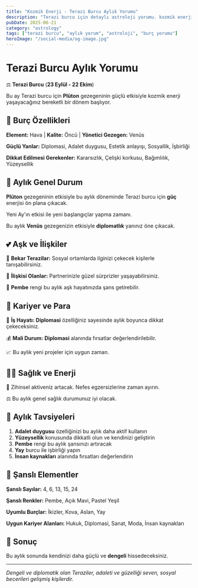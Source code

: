 ```yaml
---
title: "Kozmik Enerji - Terazi Burcu Aylık Yorumu"
description: "Terazi burcu için detaylı astroloji yorumu. kozmik enerji konusunda rehberlik."
pubDate: 2025-06-21
category: "astrology"
tags: ["terazi burcu", "aylık yorum", "astroloji", "burç yorumu"]
heroImage: "/social-media/og-image.jpg"
---
```


# Terazi Burcu Aylık Yorumu

⚖️ **Terazi Burcu** (**23 Eylül - 22 Ekim**)

Bu ay Terazi burcu için **Plüton** gezegeninin güçlü etkisiyle kozmik enerji yaşayacağınız bereketli bir dönem başlıyor.

## 🌟 Burç Özellikleri

**Element:** Hava | **Kalite:** Öncü | **Yönetici Gezegen:** Venüs

**Güçlü Yanlar:** Diplomasi, Adalet duygusu, Estetik anlayışı, Sosyallik, İşbirliği

**Dikkat Edilmesi Gerekenler:** Kararsızlık, Çelişki korkusu, Bağımlılık, Yüzeysellik

## 💫 Aylık Genel Durum

**Plüton** gezegeninin etkisiyle bu aylık döneminde Terazi burcu için **güç** enerjisi ön plana çıkacak.

Yeni Ay'ın etkisi ile yeni başlangıçlar yapma zamanı.

Bu aylık **Venüs** gezegenizin etkisiyle **diplomatlık** yanınız öne çıkacak.

## 💕 Aşk ve İlişkiler

💖 **Bekar Terazilar:** Sosyal ortamlarda ilginizi çekecek kişilerle tanışabilirsiniz.

💑 **İlişkisi Olanlar:** Partnerinizle güzel sürprizler yaşayabilirsiniz.

🌹 **Pembe** rengi bu aylık aşk hayatınızda şans getirebilir.

## 💼 Kariyer ve Para

🚀 **İş Hayatı:** **Diplomasi** özelliğiniz sayesinde aylık boyunca dikkat çekeceksiniz.

💰 **Mali Durum:** **Diplomasi** alanında fırsatlar değerlendirilebilir.

📈 Bu aylık yeni projeler için uygun zaman.

## 🏃‍♀️ Sağlık ve Enerji

💨 Zihinsel aktiveniz artacak. Nefes egzersizlerine zaman ayırın.

⚖️ Bu aylık genel sağlık durumunuz iyi olacak.

## 🎯 Aylık Tavsiyeleri

1. **Adalet duygusu** özelliğinizi bu aylık daha aktif kullanın
2. **Yüzeysellik** konusunda dikkatli olun ve kendinizi geliştirin
3. **Pembe** rengi bu aylık şansınızı artıracak
4. **Yay** burcu ile işbirliği yapın
5. **İnsan kaynakları** alanında fırsatları değerlendirin

## 🔮 Şanslı Elementler

**Şanslı Sayılar:** 4, 6, 13, 15, 24

**Şanslı Renkler:** Pembe, Açık Mavi, Pastel Yeşil

**Uyumlu Burçlar:** İkizler, Kova, Aslan, Yay

**Uygun Kariyer Alanları:** Hukuk, Diplomasi, Sanat, Moda, İnsan kaynakları

## 💫 Sonuç

Bu aylık sonunda kendinizi daha güçlü ve **dengeli** hissedeceksiniz.

---

*Dengeli ve diplomatik olan Teraziler, adaleti ve güzelliği seven, sosyal becerileri gelişmiş kişilerdir.*
